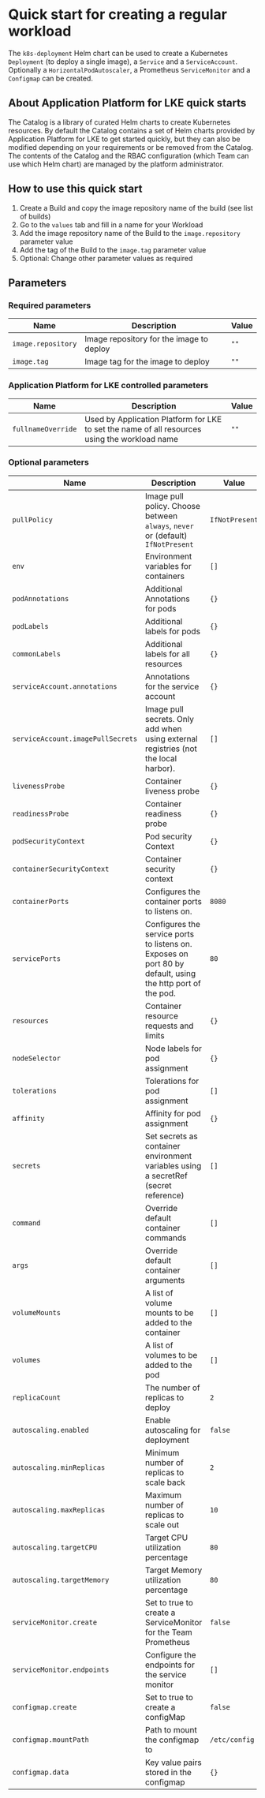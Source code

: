 # Quick start for creating a regular workload

The `k8s-deployment` Helm chart can be used to create a Kubernetes `Deployment` (to deploy a single image), a `Service` and a `ServiceAccount`. Optionally a `HorizontalPodAutoscaler`, a Prometheus `ServiceMonitor` and a `Configmap` can be created.

## About Application Platform for LKE quick starts

The Catalog is a library of curated Helm charts to create Kubernetes resources. By default the Catalog contains a set of Helm charts provided by Application Platform for LKE to get started quickly, but they can also be modified depending on your requirements or be removed from the Catalog. The contents of the Catalog and the RBAC configuration (which Team can use which Helm chart) are managed by the platform administrator.

## How to use this quick start

1.  Create a Build and copy the image repository name of the build (see list of builds)
2.  Go to the `values` tab and fill in a name for your Workload
3.  Add the image repository name of the Build to the `image.repository` parameter value
4.  Add the tag of the Build to the `image.tag` parameter value
5.  Optional: Change other parameter values as required

## Parameters

### Required parameters

| Name             | Description                                                                                                    | Value           |
|------------------|----------------------------------------------------------------------------------------------------------------|-----------------|
| `image.repository` | Image repository for the image to deploy                                                                     | `""`            |
| `image.tag` | Image tag for the image to deploy                                                                                   | `""`            |

### Application Platform for LKE controlled parameters

| Name               | Description                                                                                                    | Value           |
|--------------------|----------------------------------------------------------------------------------------------------------------|-----------------|
| `fullnameOverride` | Used by Application Platform for LKE to set the name of all resources using the workload name                  | `""`            |

### Optional parameters

| Name             | Description                                                                                                    | Value           |
|------------------|----------------------------------------------------------------------------------------------------------------|-----------------|
| `pullPolicy` | Image pull policy. Choose between `always`, `never` or (default) `IfNotPresent`                                    | `IfNotPresent`  |
| `env` | Environment variables for containers                                                                                      | `[]`            |
| `podAnnotations` | Additional Annotations for pods                                                                                | `{}`            |
| `podLabels` | Additional labels for pods                                                                                          | `{}`            |
| `commonLabels` | Additional labels for all resources                                                                              | `{}`            |
| `serviceAccount.annotations` | Annotations for the service account                                                                | `{}`            |
| `serviceAccount.imagePullSecrets` | Image pull secrets. Only add when using external registries (not the local harbor).           | `[]`            |
| `livenessProbe` | Container liveness probe                                                                                        | `{}`            |
| `readinessProbe` | Container readiness probe                                                                                      | `{}`            |
| `podSecurityContext` | Pod security Context                                                                                       | `{}`            |
| `containerSecurityContext` | Container security context                                                                           | `{}`            |
| `containerPorts` | Configures the container ports to listens on.                                                                  | `8080`          |
| `servicePorts` | Configures the service ports to listens on. Exposes on port 80 by default, using the http port of the pod.       | `80`            |
| `resources` | Container resource requests and limits                                                                            | `{}`            |
| `nodeSelector` | Node labels for pod assignment                                                                                   | `{}`            |
| `tolerations` | Tolerations for pod assignment                                                                                    | `[]`            |
| `affinity` | Affinity for pod assignment                                                                                          | `{}`            |
| `secrets` | Set secrets as container environment variables using a secretRef (secret reference)                                   | `[]`            |
| `command` | Override default container commands                                                                                   | `[]`            |
| `args` | Override default container arguments                                                                                     | `[]`            |
| `volumeMounts` | A list of volume mounts to be added to the container                                                             | `[]`            |
| `volumes` | A list of volumes to be added to the pod                                                                              | `[]`            |
| `replicaCount` | The number of replicas to deploy                                                                                 | `2`             |
| `autoscaling.enabled` | Enable autoscaling for deployment                                                                         | `false`         |
| `autoscaling.minReplicas` | Minimum number of replicas to scale back                                                              | `2`             |
| `autoscaling.maxReplicas` | Maximum number of replicas to scale out                                                               | `10`            |
| `autoscaling.targetCPU` | Target CPU utilization percentage                                                                       | `80`            |
| `autoscaling.targetMemory` | Target Memory utilization percentage                                                                 | `80`            |
| `serviceMonitor.create` | Set to true to create a ServiceMonitor for the Team Prometheus                                          | `false`         | 
| `serviceMonitor.endpoints` | Configure the endpoints for the service monitor                                                      | `[]`            |
| `configmap.create` | Set to true to create a configMap                                                                            | `false`         |
| `configmap.mountPath` | Path to mount the configmap to                                                                            | `/etc/config`   |
| `configmap.data` | Key value pairs stored in the configmap                                                                        | `{}`            |
